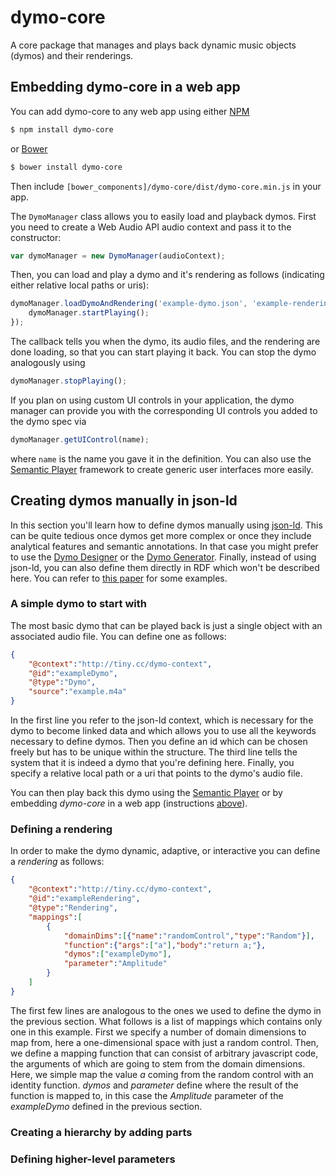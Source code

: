 # dymo-core
A core package that manages and plays back dynamic music objects (dymos) and their renderings.

## Embedding dymo-core in a web app

You can add dymo-core to any web app using either [NPM](https://www.npmjs.com)
```bash
$ npm install dymo-core
```
or [Bower](http://bower.io/#install-bower)
```bash
$ bower install dymo-core
```

Then include `[bower_components]/dymo-core/dist/dymo-core.min.js` in your app.

The `DymoManager` class allows you to easily load and playback dymos. First you need to create a Web Audio API audio context and pass it to the constructor:
```javascript
var dymoManager = new DymoManager(audioContext);
```
Then, you can load and play a dymo and it's rendering as follows (indicating either relative local paths or uris):
```javascript
dymoManager.loadDymoAndRendering('example-dymo.json', 'example-rendering.json', function() {
	dymoManager.startPlaying();
});
```
The callback tells you when the dymo, its audio files, and the rendering are done loading, so that you can start playing it back. You can stop the dymo analogously using
```javascript
dymoManager.stopPlaying();
```
If you plan on using custom UI controls in your application, the dymo manager can provide you with the corresponding UI controls you added to the dymo spec via
```javascript
dymoManager.getUIControl(name);
```
where `name` is the name you gave it in the definition. You can also use the [Semantic Player](https://github.com/florianthalmann/semantic-player.git) framework to create generic user interfaces more easily.

## Creating dymos manually in json-ld

In this section you'll learn how to define dymos manually using [json-ld](http://json-ld.org). This can be quite tedious once dymos get more complex or once they include analytical features and semantic annotations. In that case you might prefer to use the [Dymo Designer](https://github.com/florianthalmann/dymo-designer.git) or the [Dymo Generator](https://github.com/florianthalmann/dymo-generator.git). Finally, instead of using json-ld, you can also define them directly in RDF which won't be described here. You can refer to [this paper](http://ieeexplore.ieee.org/xpls/abs_all.jsp?arnumber=7439304) for some examples.

### A simple dymo to start with

The most basic dymo that can be played back is just a single object with an associated audio file. You can define one as follows:

```json
{
	"@context":"http://tiny.cc/dymo-context",
	"@id":"exampleDymo",
	"@type":"Dymo",
	"source":"example.m4a"
}
```

In the first line you refer to the json-ld context, which is necessary for the dymo to become linked data and which allows you to use all the keywords necessary to define dymos. Then you define an id which can be chosen freely but has to be unique within the structure. The third line tells the system that it is indeed a dymo that you're defining here. Finally, you specify a relative local path or a uri that points to the dymo's audio file.

You can then play back this dymo using the [Semantic Player](https://github.com/florianthalmann/semantic-player.git) or by embedding *dymo-core* in a web app (instructions [above](#embedding-dymo-core-in-a-web-app)).

### Defining a rendering

In order to make the dymo dynamic, adaptive, or interactive you can define a *rendering* as follows:

```json
{
	"@context":"http://tiny.cc/dymo-context",
	"@id":"exampleRendering",
	"@type":"Rendering",
	"mappings":[
		{
			"domainDims":[{"name":"randomControl","type":"Random"}],
			"function":{"args":["a"],"body":"return a;"},
			"dymos":["exampleDymo"],
			"parameter":"Amplitude"
		}
	]
}
```

The first few lines are analogous to the ones we used to define the dymo in the previous section. What follows is a list of mappings which contains only one in this example. First we specify a number of domain dimensions to map from, here a one-dimensional space with just a random control. Then, we define a mapping function that can consist of arbitrary javascript code, the arguments of which are going to stem from the domain dimensions. Here, we simple map the value *a* coming from the random control with an identity function. *dymos* and *parameter* define where the result of the function is mapped to, in this case the *Amplitude* parameter of the *exampleDymo* defined in the previous section.

### Creating a hierarchy by adding parts

### Defining higher-level parameters

